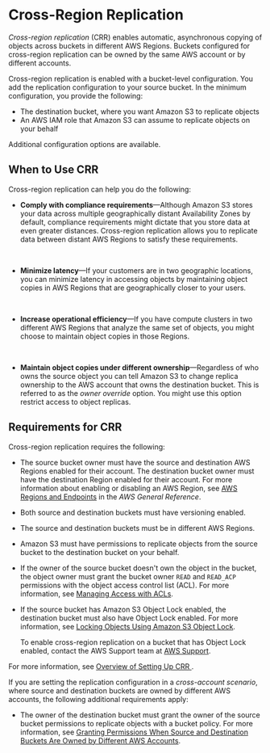 # Cross\-Region Replication<a name="crr"></a>

*Cross\-region replication* \(CRR\) enables automatic, asynchronous copying of objects across buckets in different AWS Regions\. Buckets configured for cross\-region replication can be owned by the same AWS account or by different accounts\. 

Cross\-region replication is enabled with a bucket\-level configuration\. You add the replication configuration to your source bucket\. In the minimum configuration, you provide the following:
+ The destination bucket, where you want Amazon S3 to replicate objects 
+ An AWS IAM  role that Amazon S3 can assume to replicate objects on your behalf 

Additional configuration options are available\. 

## When to Use CRR<a name="crr-scenario"></a>

Cross\-region replication can help you do the following:
+ **Comply with compliance requirements**—Although Amazon S3 stores your data across multiple geographically distant Availability Zones by default, compliance requirements might dictate that you store data at even greater distances\. Cross\-region replication allows you to replicate data between distant AWS Regions to satisfy these requirements\.

    
+ **Minimize latency**—If your customers are in two geographic locations, you can minimize latency in accessing objects by maintaining object copies in AWS Regions that are geographically closer to your users\.

   
+ **Increase operational efficiency**—If you have compute clusters in two different AWS Regions that analyze the same set of objects, you might choose to maintain object copies in those Regions\.

   
+ **Maintain object copies under different ownership**—Regardless of who owns the source object you can tell Amazon S3 to change replica ownership to the AWS account that owns the destination bucket\. This is referred to as the *owner override* option\. You might use this option restrict access to object replicas\. 

## Requirements for CRR<a name="crr-requirements"></a>

Cross\-region replication requires the following:
+ The source bucket owner must have the source and destination AWS Regions enabled for their account\. The destination bucket owner must have the destination Region enabled for their account\. For more information about enabling or disabling an AWS Region, see [AWS Regions and Endpoints](https://docs.aws.amazon.com/general/latest/gr/rande.html) in the *AWS General Reference*\.
+ Both source and destination buckets must have versioning enabled\. 
+ The source and destination buckets must be in different AWS Regions\. 
+ Amazon S3 must have permissions to replicate objects from the source bucket to the destination bucket on your behalf\. 
+ If the owner of the source bucket doesn't own the object in the bucket, the object owner must grant the bucket owner `READ` and `READ_ACP` permissions with the object access control list \(ACL\)\. For more information, see [Managing Access with ACLs](S3_ACLs_UsingACLs.md)\. 
+ If the source bucket has Amazon S3 Object Lock enabled, the destination bucket must also have Object Lock enabled\. For more information, see [Locking Objects Using Amazon S3 Object Lock](object-lock.md)\.

  To enable cross\-region replication on a bucket that has Object Lock enabled, contact the AWS Support team at [AWS Support](https://console.aws.amazon.com/support/home)\.

For more information, see [Overview of Setting Up CRR ](crr-how-setup.md)\. 

If you are setting the replication configuration in a *cross\-account scenario*, where source and destination buckets are owned by different AWS accounts, the following additional requirements apply:
+ The owner of the destination bucket must grant the owner of the source bucket permissions to replicate objects with a bucket policy\.  For more information, see [Granting Permissions When Source and Destination Buckets Are Owned by Different AWS Accounts](setting-repl-config-perm-overview.md#setting-repl-config-crossacct)\.

   